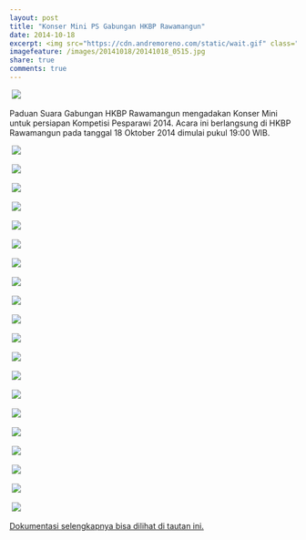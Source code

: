 ```yaml
---
layout: post
title: "Konser Mini PS Gabungan HKBP Rawamangun"
date: 2014-10-18
excerpt: <img src="https://cdn.andremoreno.com/static/wait.gif" class="resize js_show loading_image" data-href="/images/20141018/20141018_0515.jpg" alt="" />
imagefeature: /images/20141018/20141018_0515.jpg
share: true
comments: true
---
```



<a href="https://cdn.andremoreno.com/images/20141018/poster.jpg" class="swipebox" title=""><img src="https://cdn.andremoreno.com/static/wait.gif" class="resize js_show loading_image" data-href="/images/20141018/poster.jpg" alt="" /></a>
<noscript><img src="https://i.andremoreno.com/s720/images/20141018/poster.jpg" /></noscript>

Paduan Suara Gabungan HKBP Rawamangun mengadakan Konser Mini untuk persiapan Kompetisi Pesparawi 2014. Acara ini berlangsung di HKBP Rawamangun pada tanggal 18 Oktober 2014 dimulai pukul 19:00 WIB.

<a href="https://cdn.andremoreno.com/images/20141018/20141018_0515.jpg" class="swipebox" title=""><img src="https://cdn.andremoreno.com/static/wait.gif" class="resize js_show loading_image" data-href="/images/20141018/20141018_0515.jpg" alt="" /></a>
<noscript><img src="https://i.andremoreno.com/s720/images/20141018/20141018_0515.jpg" /></noscript>

<a href="https://cdn.andremoreno.com/images/20141018/20141018_0556.jpg" class="swipebox" title=""><img src="https://cdn.andremoreno.com/static/wait.gif" class="resize js_show loading_image" data-href="/images/20141018/20141018_0556.jpg" alt="" /></a>
<noscript><img src="https://i.andremoreno.com/s720/images/20141018/20141018_0556.jpg" /></noscript>

<a href="https://cdn.andremoreno.com/images/20141018/20141018_0617.jpg" class="swipebox" title=""><img src="https://cdn.andremoreno.com/static/wait.gif" class="resize js_show loading_image" data-href="/images/20141018/20141018_0617.jpg" alt="" /></a>
<noscript><img src="https://i.andremoreno.com/s720/images/20141018/20141018_0617.jpg" /></noscript>

<a href="https://cdn.andremoreno.com/images/20141018/20141018_0667.jpg" class="swipebox" title=""><img src="https://cdn.andremoreno.com/static/wait.gif" class="resize js_show loading_image" data-href="/images/20141018/20141018_0667.jpg" alt="" /></a>
<noscript><img src="https://i.andremoreno.com/s720/images/20141018/20141018_0667.jpg" /></noscript>

<a href="https://cdn.andremoreno.com/images/20141018/20141018_0692.jpg" class="swipebox" title=""><img src="https://cdn.andremoreno.com/static/wait.gif" class="resize js_show loading_image" data-href="/images/20141018/20141018_0692.jpg" alt="" /></a>
<noscript><img src="https://i.andremoreno.com/s720/images/20141018/20141018_0692.jpg" /></noscript>

<a href="https://cdn.andremoreno.com/images/20141018/20141018_0715.jpg" class="swipebox" title=""><img src="https://cdn.andremoreno.com/static/wait.gif" class="resize js_show loading_image" data-href="/images/20141018/20141018_0715.jpg" alt="" /></a>
<noscript><img src="https://i.andremoreno.com/s720/images/20141018/20141018_0715.jpg" /></noscript>

<a href="https://cdn.andremoreno.com/images/20141018/20141018_0719.jpg" class="swipebox" title=""><img src="https://cdn.andremoreno.com/static/wait.gif" class="resize js_show loading_image" data-href="/images/20141018/20141018_0719.jpg" alt="" /></a>
<noscript><img src="https://i.andremoreno.com/s720/images/20141018/20141018_0719.jpg" /></noscript>

<a href="https://cdn.andremoreno.com/images/20141018/20141018_0720.jpg" class="swipebox" title=""><img src="https://cdn.andremoreno.com/static/wait.gif" class="resize js_show loading_image" data-href="/images/20141018/20141018_0720.jpg" alt="" /></a>
<noscript><img src="https://i.andremoreno.com/s720/images/20141018/20141018_0720.jpg" /></noscript>

<a href="https://cdn.andremoreno.com/images/20141018/20141018_0761.jpg" class="swipebox" title=""><img src="https://cdn.andremoreno.com/static/wait.gif" class="resize js_show loading_image" data-href="/images/20141018/20141018_0761.jpg" alt="" /></a>
<noscript><img src="https://i.andremoreno.com/s720/images/20141018/20141018_0761.jpg" /></noscript>

<a href="https://cdn.andremoreno.com/images/20141018/20141018_0763.jpg" class="swipebox" title=""><img src="https://cdn.andremoreno.com/static/wait.gif" class="resize js_show loading_image" data-href="/images/20141018/20141018_0763.jpg" alt="" /></a>
<noscript><img src="https://i.andremoreno.com/s720/images/20141018/20141018_0763.jpg" /></noscript>

<a href="https://cdn.andremoreno.com/images/20141018/20141018_0783.jpg" class="swipebox" title=""><img src="https://cdn.andremoreno.com/static/wait.gif" class="resize js_show loading_image" data-href="/images/20141018/20141018_0783.jpg" alt="" /></a>
<noscript><img src="https://i.andremoreno.com/s720/images/20141018/20141018_0783.jpg" /></noscript>

<a href="https://cdn.andremoreno.com/images/20141018/20141018_0813.jpg" class="swipebox" title=""><img src="https://cdn.andremoreno.com/static/wait.gif" class="resize js_show loading_image" data-href="/images/20141018/20141018_0813.jpg" alt="" /></a>
<noscript><img src="https://i.andremoreno.com/s720/images/20141018/20141018_0813.jpg" /></noscript>

<a href="https://cdn.andremoreno.com/images/20141018/20141018_0822.jpg" class="swipebox" title=""><img src="https://cdn.andremoreno.com/static/wait.gif" class="resize js_show loading_image" data-href="/images/20141018/20141018_0822.jpg" alt="" /></a>
<noscript><img src="https://i.andremoreno.com/s720/images/20141018/20141018_0822.jpg" /></noscript>

<a href="https://cdn.andremoreno.com/images/20141018/20141018_0826.jpg" class="swipebox" title=""><img src="https://cdn.andremoreno.com/static/wait.gif" class="resize js_show loading_image" data-href="/images/20141018/20141018_0826.jpg" alt="" /></a>
<noscript><img src="https://i.andremoreno.com/s720/images/20141018/20141018_0826.jpg" /></noscript>

<a href="https://cdn.andremoreno.com/images/20141018/20141018_0829.jpg" class="swipebox" title=""><img src="https://cdn.andremoreno.com/static/wait.gif" class="resize js_show loading_image" data-href="/images/20141018/20141018_0829.jpg" alt="" /></a>
<noscript><img src="https://i.andremoreno.com/s720/images/20141018/20141018_0829.jpg" /></noscript>

<a href="https://cdn.andremoreno.com/images/20141018/20141018_0835.jpg" class="swipebox" title=""><img src="https://cdn.andremoreno.com/static/wait.gif" class="resize js_show loading_image" data-href="/images/20141018/20141018_0835.jpg" alt="" /></a>
<noscript><img src="https://i.andremoreno.com/s720/images/20141018/20141018_0835.jpg" /></noscript>

<a href="https://cdn.andremoreno.com/images/20141018/20141018_0853.jpg" class="swipebox" title=""><img src="https://cdn.andremoreno.com/static/wait.gif" class="resize js_show loading_image" data-href="/images/20141018/20141018_0853.jpg" alt="" /></a>
<noscript><img src="https://i.andremoreno.com/s720/images/20141018/20141018_0853.jpg" /></noscript>

<a href="https://cdn.andremoreno.com/images/20141018/20141018_0877.jpg" class="swipebox" title=""><img src="https://cdn.andremoreno.com/static/wait.gif" class="resize js_show loading_image" data-href="/images/20141018/20141018_0877.jpg" alt="" /></a>
<noscript><img src="https://i.andremoreno.com/s720/images/20141018/20141018_0877.jpg" /></noscript>

<a href="https://cdn.andremoreno.com/images/20141018/20141018_0886.jpg" class="swipebox" title=""><img src="https://cdn.andremoreno.com/static/wait.gif" class="resize js_show loading_image" data-href="/images/20141018/20141018_0886.jpg" alt="" /></a>
<noscript><img src="https://i.andremoreno.com/s720/images/20141018/20141018_0886.jpg" /></noscript>

<a href="https://cdn.andremoreno.com/images/20141018/20141018_0897.jpg" class="swipebox" title=""><img src="https://cdn.andremoreno.com/static/wait.gif" class="resize js_show loading_image" data-href="/images/20141018/20141018_0897.jpg" alt="" /></a>
<noscript><img src="https://i.andremoreno.com/s720/images/20141018/20141018_0897.jpg" /></noscript>

<a href="http://j.mp/1CGd5PC" target="_blank">Dokumentasi selengkapnya bisa dilihat di tautan ini.</a>